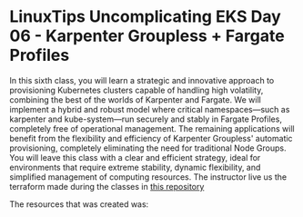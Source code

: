 # LinuxTips Uncomplicating EKS Day 06 - Karpenter Groupless + Fargate Profiles

In this sixth class, you will learn a strategic and innovative approach to provisioning Kubernetes clusters capable of handling high volatility, combining the best of the worlds of Karpenter and Fargate. We will implement a hybrid and robust model where critical namespaces—such as karpenter and kube-system—run securely and stably in Fargate Profiles, completely free of operational management. The remaining applications will benefit from the flexibility and efficiency of Karpenter Groupless' automatic provisioning, completely eliminating the need for traditional Node Groups. You will leave this class with a clear and efficient strategy, ideal for environments that require extreme stability, dynamic flexibility, and simplified management of computing resources. The instructor live us the terraform made during the classes in [this repository](https://github.com/msfidelis/linuxtips-curso-containers-aws-eks-vanilla/tree/aula/karpenter_groupless)

The resources that was created was: